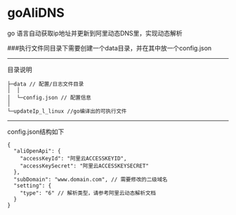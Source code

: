 # goAliDNS
go 语言自动获取ip地址并更新到阿里动态DNS里，实现动态解析

###执行文件同目录下需要创建一个data目录，并在其中放一个config.json

***
目录说明
```
├─data // 配置/日志文件目录
│  │
│  └─config.json // 配置信息
│
└─updateIp_l_linux //go编译出的可执行文件
```

***
config.json结构如下
```
{
  "aliOpenApi": {
    "accessKeyId": "阿里云ACCESSKEYID",
    "accessKeySecret": "阿里云ACCESSKEYSECRET"
  },
  "subDomain": "www.domain.com", // 需要修改的二级域名
  "setting": {
    "type": "6" // 解析类型，请参考阿里云动态解析文档
  }
}
```